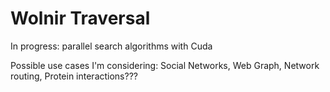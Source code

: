 <h1>Wolnir Traversal</h1>

In progress: parallel search algorithms with Cuda

Possible use cases I'm considering:
Social Networks,
Web Graph,
Network routing,
Protein interactions???
